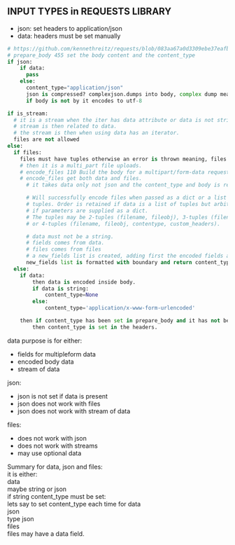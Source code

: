 ## INPUT TYPES in REQUESTS LIBRARY
- json: set headers to application/json
- data: headers must be set manually

```python
# https://github.com/kennethreitz/requests/blob/083aa67a0d3309ebe37eafbe7bfd96c235a019cf/requests/models.py#L455
# prepare_body 455 set the body content and the content_type
if json:
    if data:
      pass
    else:
      content_type="application/json"
      json is compressed? complexjson.dumps into body, complex dump means that is convert even object into json.
      if body is not by it encodes to utf-8

if is_stream:
  # it is a stream when the iter has data attribute or data is not string, byte, list, tuple, mapping, apparently mapping is also dictionary
  # stream is then related to data.
  # the stream is then when using data has an iterator.
  files are not allowed
else:
  if files:
    files must have tuples otherwise an error is thrown meaning, files data has to be providen even for optional file probably.
    # then it is a multi_part file uploads.
    # encode_files 110 Build the body for a multipart/form-data request
    # encode_files get both data and files.
      # it takes data only not json and the content_type and body is reset too

      # Will successfully encode files when passed as a dict or a list of
      # tuples. Order is retained if data is a list of tuples but arbitrary
      # if parameters are supplied as a dict.
      # The tuples may be 2-tuples (filename, fileobj), 3-tuples (filename, fileobj, contentype)
      # or 4-tuples (filename, fileobj, contentype, custom_headers).

      # data must not be a string.
      # fields comes from data.
      # files comes from files
      # a new_fields list is created, adding first the encoded fields and then the files.
      new_fields list is formatted with boundary and return content_type is set to multipart/form-data; boundary={boundary}
  else:
    if data:
        then data is encoded inside body.
        if data is string:
            content_type=None
        else:
            content_type='application/x-www-form-urlencoded'

    then if content_type has been set in prepare_body and it has not been set already in the headers.
        then content_type is set in the headers.

```

data purpose is for either:    
- fields for multipleform data
- encoded body data
- stream of data

json:  
- json is not set if data is present
- json does not work with files
- json does not work with stream of data

files:  
- does not work with json
- does not work with streams
- may use optional data

Summary for data, json and files:  
it is either:  
data  
  maybe string or json  
  if string content_type must be set:  
  lets say to set content_type each time for data  
json  
  type json  
files  
  files may have a data field.  